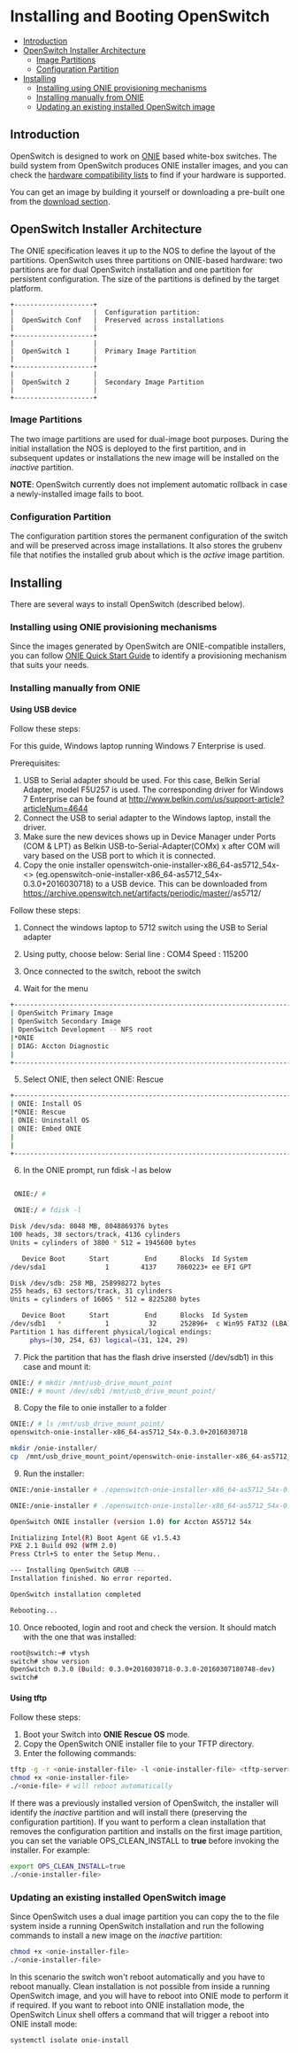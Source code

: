 # Installing and Booting OpenSwitch

- [Introduction](#introduction)
- [OpenSwitch Installer Architecture](#openswitch-installer-architecture)
	- [Image Partitions](#image-partitions)
	- [Configuration Partition](#configuration-partition)
- [Installing](#Installing)
	- [Installing using ONIE provisioning mechanisms](#installing-using-onie-provisioning-mechanisms)
	- [Installing manually from ONIE](#installing-manually-from-onie)
	- [Updating an existing installed OpenSwitch image](#updating-an-existing-installed-openswitch-image)

## Introduction

OpenSwitch is designed to work on [ONIE](http://onie.opencompute.org) based white-box switches. The build system from OpenSwitch produces ONIE installer images, and you can check the [hardware compatibility lists](http://www.openswitch.net/documents/user/hardware-compatibility) to find if your hardware is supported.

You can get an image by building it yourself or downloading a pre-built one from the [download section](http://www.openswitch.net/use/usehome#downloads).

## OpenSwitch Installer Architecture
The ONIE specification leaves it up to the NOS to define the layout of the partitions. OpenSwitch uses three partitions on ONIE-based hardware: two partitions are for dual OpenSwitch installation and one partition for persistent configuration. The size of the partitions is defined by the target platform.

```ditaa
+--------------------+
|                    |  Configuration partition:
|  OpenSwitch Conf   |  Preserved across installations
|                    |
+--------------------+
|                    |
|  OpenSwitch 1      |  Primary Image Partition
|                    |
+--------------------+
|                    |
|  OpenSwitch 2      |  Secondary Image Partition
|                    |
+--------------------+
```

### Image Partitions
The two image partitions are used for dual-image boot purposes. During the initial installation the NOS is deployed to the first partition, and in subsequent updates or installations the new image will be installed on the _inactive_ partition.

**NOTE**: OpenSwitch currently does not implement automatic rollback in case a newly-installed image fails to boot.

### Configuration Partition
The configuration partition stores the permanent configuration of the switch and will be preserved across image installations. It also stores the grubenv file that notifies the installed grub about which is the _active_ image partition.

## Installing
There are several ways to install OpenSwitch (described below).

### Installing using ONIE provisioning mechanisms
Since the images generated by OpenSwitch are ONIE-compatible installers, you can follow [ONIE Quick Start Guide](https://github.com/opencomputeproject/onie/wiki/Quick-Start-Guide) to identify a provisioning mechanism that suits your needs.

### Installing manually from ONIE

#### Using USB device
Follow these steps:

For this guide, Windows laptop running Windows 7 Enterprise is used.

Prerequisites:

1. USB to Serial adapter should be used.  For this case, Belkin Serial Adapter, model F5U257 
   is used.  The corresponding driver for Windows 7 Enterprise can be found at
   http://www.belkin.com/us/support-article?articleNum=4644
2. Connect the USB to serial adapter to the Windows laptop, install the driver.
3. Make sure the new devices shows up in Device Manager under
   Ports (COM & LPT) as Belkin USB-to-Serial-Adapter(COMx)
   x after COM will vary based on the USB port to which it is connected.
4. Copy the onie installer openswitch-onie-installer-x86_64-as5712_54x-<>
   (eg.openswitch-onie-installer-x86_64-as5712_54x-0.3.0+2016030718)
   to a USB device.  This can be downloaded from
   https://archive.openswitch.net/artifacts/periodic/master/<version>/as5712/

Follow these steps:

1. Connect the windows laptop to 5712 switch using the USB to Serial adapter
2. Using putty, choose below:
   Serial line : COM4
   Speed : 115200
3. Once connected to the switch, reboot the switch

4. Wait for the menu

```bash
+----------------------------------------------------------------------------+
| OpenSwitch Primary Image                                                   |
| OpenSwitch Secondary Image                                                 |
| OpenSwitch Development -- NFS root                                         |
|*ONIE                                                                       |
| DIAG: Accton Diagnostic                                                    |
|                                                                            |
+----------------------------------------------------------------------------+
```

5. Select ONIE, then select ONIE: Rescue

```bash
+----------------------------------------------------------------------------+
| ONIE: Install OS                                                           |
|*ONIE: Rescue                                                               |
| ONIE: Uninstall OS                                                         |                                                                            | ONIE: Update ONIE                                                          |
| ONIE: Embed ONIE                                                           |
|                                                                            |
|                                                                            |
+----------------------------------------------------------------------------+
```
6. In the ONIE prompt, run fdisk -l as below

```bash

 ONIE:/ #

 ONIE:/ # fdisk -l

Disk /dev/sda: 8048 MB, 8048869376 bytes
100 heads, 38 sectors/track, 4136 cylinders
Units = cylinders of 3800 * 512 = 1945600 bytes

   Device Boot      Start         End      Blocks  Id System
/dev/sda1               1        4137     7860223+ ee EFI GPT

Disk /dev/sdb: 258 MB, 258998272 bytes
255 heads, 63 sectors/track, 31 cylinders
Units = cylinders of 16065 * 512 = 8225280 bytes

   Device Boot      Start         End      Blocks  Id System
/dev/sdb1   *           1          32      252896+  c Win95 FAT32 (LBA)
Partition 1 has different physical/logical endings:
     phys=(30, 254, 63) logical=(31, 124, 29)
```
 
7. Pick the partition that has the flash drive insersted (/dev/sdb1) in this case and mount it:
```bash
ONIE:/ # mkdir /mnt/usb_drive_mount_point
ONIE:/ # mount /dev/sdb1 /mnt/usb_drive_mount_point/
```

8. Copy the file to onie installer to a folder
```bash
ONIE:/ # ls /mnt/usb_drive_mount_point/
openswitch-onie-installer-x86_64-as5712_54x-0.3.0+2016030718

mkdir /onie-installer/
cp  /mnt/usb_drive_mount_point/openswitch-onie-installer-x86_64-as5712_54x-0.3.0+2016030718 /onie-installer/
```

9. Run the installer:
```bash
ONIE:/onie-installer # ./openswitch-onie-installer-x86_64-as5712_54x-0.3.0\+2016030718

ONIE:/onie-installer # ./openswitch-onie-installer-x86_64-as5712_54x-0.3.0\+2016030718

OpenSwitch ONIE installer (version 1.0) for Accton AS5712 54x

Initializing Intel(R) Boot Agent GE v1.5.43
PXE 2.1 Build 092 (WfM 2.0)
Press Ctrl+S to enter the Setup Menu..

--- Installing OpenSwitch GRUB ---
Installation finished. No error reported.

OpenSwitch installation completed

Rebooting...
```

10. Once rebooted, login and root and check the version.  It should match with the one that was installed:
```bash
root@switch:~# vtysh
switch# show version
OpenSwitch 0.3.0 (Build: 0.3.0+2016030718-0.3.0-20160307180748-dev)
switch#
```

#### Using tftp
Follow these steps:

1. Boot your Switch into **ONIE Rescue OS** mode.
2. Copy the OpenSwitch ONIE installer file to your TFTP directory.
4. Enter the following commands:
```bash
tftp -g -r <onie-installer-file> -l <onie-installer-file> <tftp-server>
chmod +x <onie-installer-file>
./<onie-file> # will reboot automatically
```

If there was a previously installed version of OpenSwitch, the installer will identify the _inactive_ partition and will install there (preserving the configuration partition). If you want to perform a clean installation that removes the configuration partition and installs on the first image partition, you can set the variable OPS_CLEAN_INSTALL to **true** before invoking the installer. For example:
```bash
export OPS_CLEAN_INSTALL=true
./<onie-installer-file>
```

### Updating an existing installed OpenSwitch image
Since OpenSwitch uses a dual image partition you can copy the <onie-installer-file> to the file system inside a running OpenSwitch installation and run the following commands to install a new image on the _inactive_ partition:
```bash
chmod +x <onie-installer-file>
./<onie-installer-file>
```

In this scenario the switch won't reboot automatically and you have to reboot manually. Clean installation is not possible from inside a running OpenSwitch image, and you will have to reboot into ONIE mode to perform it if required. If you want to reboot into ONIE installation mode, the OpenSwitch Linux shell offers a command that will trigger a reboot into ONIE install mode:
```bash
systemctl isolate onie-install
```
